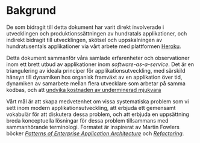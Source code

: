 Bakgrund
============

De som bidragit till detta dokument har varit direkt involverade i utvecklingen och produktionssättningen av hundratals applikationer, och indirekt bidragit till utvecklingen, skötsel och uppskalningen av hundratusentals applikationer via vårt arbete med plattformen <a href="http://www.heroku.com/" target="_blank">Heroku</a>.

Detta dokument sammanför våra samlade erfarenheter och observationer inom ett brett utbud av applikationer inom *software-as-a-service*. Det är en triangulering av ideala principer för applikationsutveckling, med särskild hänsyn till dynamiken hos organisk framväxt av en applikation över tid, dynamiken av samarbete mellan flera utvecklare som arbetar på samma kodbas, och att <a href="http://blog.heroku.com/archives/2011/6/28/the_new_heroku_4_erosion_resistance_explicit_contracts/" target="_blank">undvika kostnaden av underminerad mjukvara</a>

Vårt mål är att skapa medvetenhet om vissa systematiska problem som vi sett inom modern applikationsutveckling, att erbjuda ett gemensamt vokabulär för att diskutera dessa problem, och att erbjuda en uppsättning breda konceptuella lösningar för dessa problem tillsammans med sammanhörande terminologi. Formatet är inspirerat av Martin Fowlers böcker *<a href="https://books.google.com/books/about/Patterns_of_enterprise_application_archi.html?id=FyWZt5DdvFkC" target="_blank">Patterns of Enterprise Application Architecture</a>* och *<a href="https://books.google.com/books/about/Refactoring.html?id=1MsETFPD3I0C" target="_blank">Refactoring</a>*.
